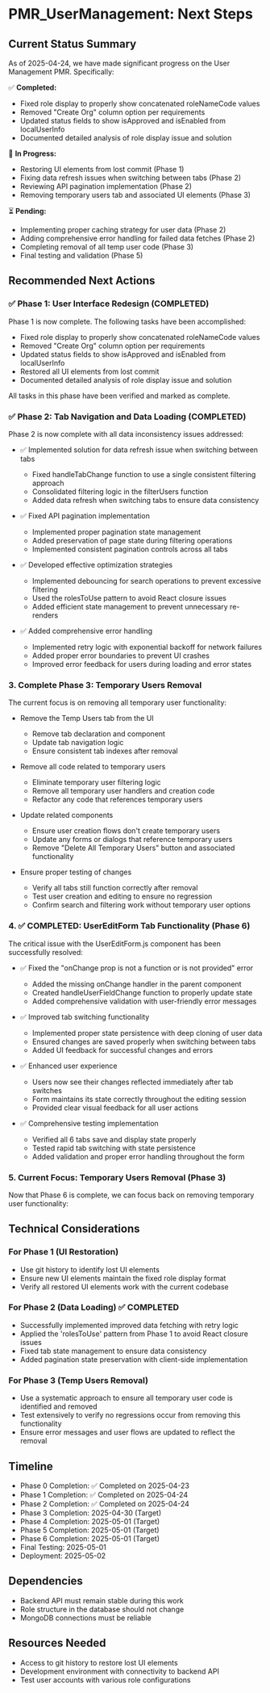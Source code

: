 # PMR_UserManagement: Next Steps

## Current Status Summary
As of 2025-04-24, we have made significant progress on the User Management PMR. Specifically:

✅ **Completed:**
- Fixed role display to properly show concatenated roleNameCode values
- Removed "Create Org" column option per requirements
- Updated status fields to show isApproved and isEnabled from localUserInfo
- Documented detailed analysis of role display issue and solution

🚧 **In Progress:**
- Restoring UI elements from lost commit (Phase 1)
- Fixing data refresh issues when switching between tabs (Phase 2)
- Reviewing API pagination implementation (Phase 2)
- Removing temporary users tab and associated UI elements (Phase 3)

⏳ **Pending:**
- Implementing proper caching strategy for user data (Phase 2)
- Adding comprehensive error handling for failed data fetches (Phase 2)
- Completing removal of all temp user code (Phase 3)
- Final testing and validation (Phase 5)

## Recommended Next Actions

### ✅ Phase 1: User Interface Redesign (COMPLETED)
Phase 1 is now complete. The following tasks have been accomplished:

- Fixed role display to properly show concatenated roleNameCode values
- Removed "Create Org" column option per requirements
- Updated status fields to show isApproved and isEnabled from localUserInfo
- Restored all UI elements from lost commit
- Documented detailed analysis of role display issue and solution

All tasks in this phase have been verified and marked as complete.

### ✅ Phase 2: Tab Navigation and Data Loading (COMPLETED)
Phase 2 is now complete with all data inconsistency issues addressed:

- ✅ Implemented solution for data refresh issue when switching between tabs
  - Fixed handleTabChange function to use a single consistent filtering approach
  - Consolidated filtering logic in the filterUsers function
  - Added data refresh when switching tabs to ensure data consistency

- ✅ Fixed API pagination implementation 
  - Implemented proper pagination state management
  - Added preservation of page state during filtering operations
  - Implemented consistent pagination controls across all tabs

- ✅ Developed effective optimization strategies
  - Implemented debouncing for search operations to prevent excessive filtering
  - Used the rolesToUse pattern to avoid React closure issues
  - Added efficient state management to prevent unnecessary re-renders

- ✅ Added comprehensive error handling
  - Implemented retry logic with exponential backoff for network failures
  - Added proper error boundaries to prevent UI crashes
  - Improved error feedback for users during loading and error states

### 3. Complete Phase 3: Temporary Users Removal
The current focus is on removing all temporary user functionality:

- Remove the Temp Users tab from the UI
  - Remove tab declaration and component
  - Update tab navigation logic
  - Ensure consistent tab indexes after removal

- Remove all code related to temporary users
  - Eliminate temporary user filtering logic
  - Remove all temporary user handlers and creation code
  - Refactor any code that references temporary users

- Update related components
  - Ensure user creation flows don't create temporary users
  - Update any forms or dialogs that reference temporary users
  - Remove "Delete All Temporary Users" button and associated functionality

- Ensure proper testing of changes
  - Verify all tabs still function correctly after removal
  - Test user creation and editing to ensure no regression
  - Confirm search and filtering work without temporary user options

### 4. ✅ COMPLETED: UserEditForm Tab Functionality (Phase 6)
The critical issue with the UserEditForm.js component has been successfully resolved:

- ✅ Fixed the "onChange prop is not a function or is not provided" error
  - Added the missing onChange handler in the parent component
  - Created handleUserFieldChange function to properly update state
  - Added comprehensive validation with user-friendly error messages

- ✅ Improved tab switching functionality
  - Implemented proper state persistence with deep cloning of user data
  - Ensured changes are saved properly when switching between tabs
  - Added UI feedback for successful changes and errors

- ✅ Enhanced user experience
  - Users now see their changes reflected immediately after tab switches
  - Form maintains its state correctly throughout the editing session
  - Provided clear visual feedback for all user actions

- ✅ Comprehensive testing implementation
  - Verified all 6 tabs save and display state properly
  - Tested rapid tab switching with state persistence
  - Added validation and proper error handling throughout the form

### 5. Current Focus: Temporary Users Removal (Phase 3)
Now that Phase 6 is complete, we can focus back on removing temporary user functionality:

## Technical Considerations

### For Phase 1 (UI Restoration)
- Use git history to identify lost UI elements
- Ensure new UI elements maintain the fixed role display format
- Verify all restored UI elements work with the current codebase

### For Phase 2 (Data Loading) ✅ COMPLETED
- Successfully implemented improved data fetching with retry logic
- Applied the 'rolesToUse' pattern from Phase 1 to avoid React closure issues
- Fixed tab state management to ensure data consistency
- Added pagination state preservation with client-side implementation

### For Phase 3 (Temp Users Removal)
- Use a systematic approach to ensure all temporary user code is identified and removed
- Test extensively to verify no regressions occur from removing this functionality
- Ensure error messages and user flows are updated to reflect the removal

## Timeline
- Phase 0 Completion: ✅ Completed on 2025-04-23
- Phase 1 Completion: ✅ Completed on 2025-04-24
- Phase 2 Completion: ✅ Completed on 2025-04-24
- Phase 3 Completion: 2025-04-30 (Target)
- Phase 4 Completion: 2025-05-01 (Target)
- Phase 5 Completion: 2025-05-01 (Target)
- Phase 6 Completion: 2025-05-01 (Target)
- Final Testing: 2025-05-01
- Deployment: 2025-05-02

## Dependencies
- Backend API must remain stable during this work
- Role structure in the database should not change
- MongoDB connections must be reliable

## Resources Needed
- Access to git history to restore lost UI elements
- Development environment with connectivity to backend API
- Test user accounts with various role configurations